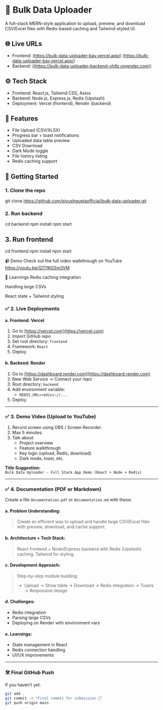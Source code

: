 # 📂 Bulk Data Uploader

A full-stack MERN-style application to upload, preview, and download CSV/Excel files with Redis-based caching and Tailwind-styled UI.

## 🌐 Live URLs
- Frontend: (https://bulk-data-uploader-bay.vercel.app/) (https://bulk-data-uploader-bay.vercel.app/)
- Backend: ([(https://bulk-data-uploader-backend-vh9z.onrender.com)](https://bulk-data-uploader-backend-vh9z.onrender.com))

## ⚙️ Tech Stack
- Frontend: React.js, Tailwind CSS, Axios
- Backend: Node.js, Express.js, Redis (Upstash)
- Deployment: Vercel (frontend), Render (backend)

## 📁 Features
- File Upload (CSV/XLSX)
- Progress bar + toast notifications
- Uploaded data table preview
- CSV Download
- Dark Mode toggle
- File history listing
- Redis caching support

## 🚀 Getting Started
### 1. Clone the repo
git clone https://github.com/piyushguptaofficial/bulk-data-uploader.git


### 2. Run backend

cd backend
npm install
npm start

## 3. Run frontend

cd frontend
npm install
npm start

📹 Demo
Check out the full video walkthrough on YouTube
https://youtu.be/Q1TfKGSm3VM

🧠 Learnings
Redis caching integration

Handling large CSVs

React state + Tailwind styling

### ✅ 2. Live Deployments

#### a. Frontend: Vercel
1. Go to [https://vercel.com](https://vercel.com)
2. Import GitHub repo
3. Set root directory: `frontend`
4. Framework: `React`
5. Deploy

#### b. Backend: Render
1. Go to [https://dashboard.render.com](https://dashboard.render.com)
2. New Web Service → Connect your repo
3. Root directory: `backend`
4. Add environment variable:
   - `REDIS_URL=rediss://...`
5. Deploy

---

### ✅ 3. Demo Video (Upload to YouTube)

1. Record screen using OBS / Screen Recorder.
2. Max 5 minutes.
3. Talk about:
   - Project overview
   - Feature walkthrough
   - Key logic (upload, Redis, download)
   - Dark mode, toast, etc.

**Title Suggestion:**  
`Bulk Data Uploader - Full Stack App Demo (React + Node + Redis)`

---

### ✅ 4. Documentation (PDF or Markdown)

Create a file `documentation.pdf` or `documentation.md` with these:

#### a. Problem Understanding:
> Create an efficient way to upload and handle large CSV/Excel files with preview, download, and cache support.

#### b. Architecture + Tech Stack:
> React frontend + Node/Express backend with Redis (Upstash) caching. Tailwind for styling.

#### c. Development Approach:
> Step-by-step module building:
> - Upload → Show table → Download → Redis integration → Toasts → Responsive design

#### d. Challenges:
- Redis integration
- Parsing large CSVs
- Deploying on Render with environment vars

#### e. Learnings:
- State management in React
- Redis connection handling
- UI/UX improvements

---

### 🛠 Final GitHub Push
If you haven’t yet:
```bash
git add .
git commit -m "Final commit for submission 🚀"
git push origin main


